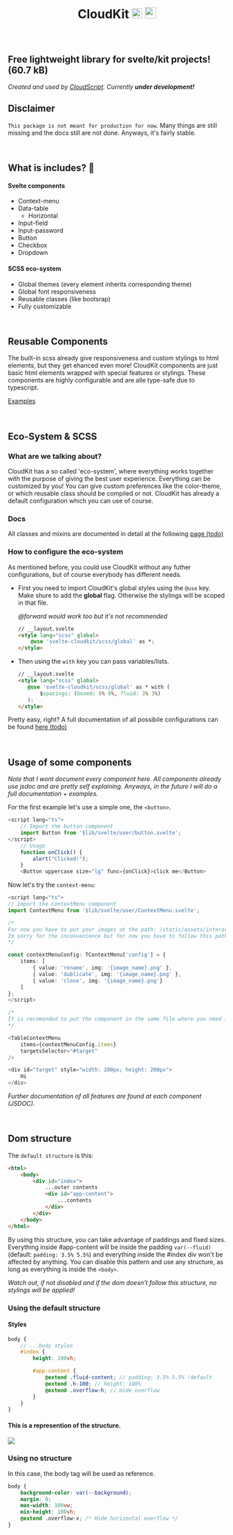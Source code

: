 # <p align="center" />CloudKit <img src="https://upload.wikimedia.org/wikipedia/commons/thumb/1/1b/Svelte_Logo.svg/1200px-Svelte_Logo.svg.png" width="23px"/> <img src="https://sass-lang.com/assets/img/styleguide/seal-color-aef0354c.png" width="26px"/>
<br />

## Free lightweight library for svelte/kit projects! (60.7 kB) 
*Created and used by [CloudScript](https://www.cloudscript.live/en/). Currently **under development!***

## **Disclaimer**
`This package is not meant for production for now`. Many things are still missing and the docs still are not done. Anyways, it's fairly stable.

<br />

## **What is includes?** 🧐

#### Svelte components
* Context-menu
* Data-table
  * Horizontal
* Input-field
* Input-password
* Button
* Checkbox
* Dropdown

#### SCSS eco-system
* Global themes (every element inherits corresponding theme)
* Global font responsiveness
* Reusable classes (like bootsrap)
* Fully customizable

<br />

## **Reusable Components**
The built-in scss already give responsiveness and custom stylings to html elements, but they get ehanced even more! CloudKit components are just basic html elements wrapped with special features or stylings. These components are highly configurable and are alle type-safe due to typescript.

[Examples](#usage-of-some-components)

<br />

## **Eco-System & SCSS**

### What are we talking about?
CloudKit has a so called 'eco-system', where everything works together with the purpose of giving the best user experience. Everything can be customized by you! You can give custom preferences like the color-theme, or which reusable class should be compiled or not. CloudKit has already a default configuration which you can use of course.

### Docs
All classes and mixins are documented in detail at the following [page (todo)](#link)

### How to configure the eco-system
As mentioned before, you could use CloudKit without any futher configurations, but of course everybody has different needs.

* First you need to import CloudKit's global styles using the `@use` key. Make shure to add the **global** flag. Otherwise the stylings will be scoped in that file.
  
  *@forward would work too but it's not recommended*
    ```html
    // __layout.svelte
    <style lang="scss" global>
        @use 'svelte-cloudkit/scss/global' as *;
    </style>
    ```
* Then using the `with` key you can pass variables/lists.
     ```html
    // __layout.svelte
    <style lang="scss" global>
        @use 'svelte-cloudkit/scss/global' as * with (
            $spacings: (boxed: 6% 6%, fluid: 3% 3%)
        );
    </style>
    ```
Pretty easy, right? A full documentation of all possibile configurations can be found [here (todo)](#lol)

<br />

## **Usage of some components**
*Note that I wont document every component here. All components already use jsdoc and are pretty self explaining. Anyways, in the future I will do a full documentation + examples.*

For the first example let's use a simple one, the `<button>`.
```typescript
<script lang="ts">
    // Import the button component
	import Button from '$lib/svelte/user/button.svelte';
</script>
    // Usage
    function onClick() {
        alert("Clicked!");
    }
	<Button uppercase size="lg" func={onClick}>click me</Button>
```

Now let's try the `context-menu`:
```typescript
<script lang="ts">
// Import the ContextMenu component
import ContextMenu from '$lib/svelte/user/ContextMenu.svelte';

/*  
For now you have to put your images at the path: /static/assets/interact/{image_name}.png
Im sorry for the inconvenience but for now you have to follow this path.
*/

const contextMenuConfig: TContextMenu['config'] = {
	items: [
		{ value: 'rename', img: '{image_name}.png' },
		{ value: 'dublicate', img: '{image_name}.png' },
		{ value: 'close', img: '{image_name}.png'}
	]
};
</script>

/*  
It is recomanded to put the component in the same file where you need it, but it isn't necessary since it atatches to an element by selector.
*/

<TableContextMenu
	items={contextMenuConfig.items}
	targetsSelector="#target"
/>

<div id="target" style="width: 200px; height: 200px">
    Hi
</div>
```
*Further documentation of all features are found at each component (JSDOC).*

<br />

## **Dom structure**
The `default structure` is this:
```html
<html>
	<body>
		<div id="index">
            ...outer contents
            <div id="app-content">
                ...contents
            </div>
        </div>
	</body>
</html>
```
By using this structure, you can take advantage of paddings and fixed sizes. Everything inside #app-content will be inside the padding `var(--fluid)` (default: `padding: 3.5% 5.5%`) and everything inside the #index div won't be affected by anything. You can disable this pattern and use any structure, as long as everything is inside the `<body>`.

*Watch out, if not disabled and if the dom doesn't follow this structure, no stylings will be applied!*

### Using the default structure
#### Styles
```scss
body {
    // ...body styles
    #index {
	    height: 100vh;

	    #app-content {
		    @extend .fluid-content; // padding: 3.5% 5.5% !default
		    @extend .h-100; // height: 100%
	    	@extend .overflow-h; // Hide overflow
        }
    }
}

```
#### This is a represention of the structure.
<img src="./CloudKit/static/overview.png" />

<br />

### Using no structure
In this case, the body tag will be used as reference.
```css
body {
	background-color: var(--background);
	margin: 0;
	max-width: 100vw;
	min-height: 100vh;
	@extend .overflow-x; /* Hide horizontal overflow */
}
```